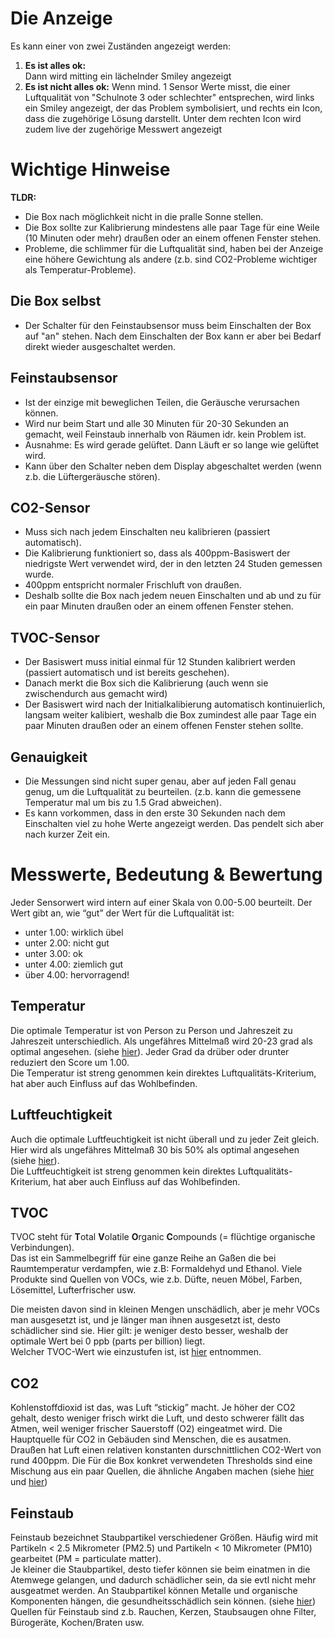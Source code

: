 # Die Anzeige

Es kann einer von zwei Zuständen angezeigt werden:

1. **Es ist alles ok:**  
   Dann wird mitting ein lächelnder Smiley angezeigt
2. **Es ist nicht alles ok:**
   Wenn mind. 1 Sensor Werte misst, die einer Luftqualität von "Schulnote 3 oder schlechter" entsprechen, wird links ein Smiley angezeigt, der das Problem symbolisiert, und rechts ein Icon, dass die zugehörige Lösung darstellt. Unter dem rechten Icon wird zudem live der zugehörige Messwert angezeigt 

# Wichtige Hinweise

**TLDR:**
- Die Box nach möglichkeit nicht in die pralle Sonne stellen.
- Die Box sollte zur Kalibrierung mindestens alle paar Tage für eine Weile (10 Minuten oder mehr) draußen oder an einem offenen Fenster stehen.
- Probleme, die schlimmer für die Luftqualität sind, haben bei der Anzeige eine höhere Gewichtung als andere (z.b. sind CO2-Probleme wichtiger als Temperatur-Probleme).

## Die Box selbst
- Der Schalter für den Feinstaubsensor muss beim Einschalten der Box auf "an" stehen. Nach dem Einschalten der Box kann er aber bei Bedarf direkt wieder ausgeschaltet werden.

## Feinstaubsensor
- Ist der einzige mit beweglichen Teilen, die Geräusche verursachen können.
- Wird nur beim Start und alle 30 Minuten für 20-30 Sekunden an gemacht, weil Feinstaub innerhalb von Räumen idr. kein Problem ist.
- Ausnahme: Es wird gerade gelüftet. Dann Läuft er so lange wie gelüftet wird.
- Kann über den Schalter neben dem Display abgeschaltet werden (wenn z.b. die Lüftergeräusche stören).





## CO2-Sensor

- Muss sich nach jedem Einschalten neu kalibrieren (passiert automatisch).
- Die Kalibrierung funktioniert so, dass als 400ppm-Basiswert der niedrigste Wert verwendet wird, der in den  letzten 24 Studen gemessen wurde.
- 400ppm entspricht normaler Frischluft von draußen.
- Deshalb sollte die Box nach jedem neuen Einschalten und ab und zu für ein paar Minuten draußen oder an einem offenen Fenster stehen.

## TVOC-Sensor
- Der Basiswert muss initial einmal für 12 Stunden kalibriert werden (passiert automatisch und ist bereits geschehen).
- Danach merkt die Box sich die Kalibrierung (auch wenn sie zwischendurch aus gemacht wird)
- Der Basiswert wird nach der Initialkalibierung automatisch kontinuierlich, langsam weiter kalibiert, weshalb die Box zumindest alle paar Tage ein paar Minuten draußen oder an einem offenen Fenster stehen sollte.

## Genauigkeit
- Die Messungen sind nicht super genau, aber auf jeden Fall genau genug, um die Luftqualität zu beurteilen. (z.b. kann die gemessene Temperatur mal um bis zu 1.5 Grad abweichen).
- Es kann vorkommen, dass in den erste 30 Sekunden nach dem Einschalten viel zu hohe Werte angezeigt werden. Das pendelt sich aber nach kurzer Zeit ein.





















# Messwerte, Bedeutung & Bewertung

Jeder Sensorwert wird intern auf einer Skala von 0.00-5.00 beurteilt. Der Wert gibt an, wie “gut” der Wert für die Luftqualität ist:
- unter 1.00: wirklich übel
- unter 2.00: nicht gut
- unter 3.00: ok
- unter 4.00: ziemlich gut
- über 4.00: hervorragend!

## Temperatur
Die optimale Temperatur ist von Person zu Person und Jahreszeit zu Jahreszeit unterschiedlich. Als ungefähres Mittelmaß wird 20-23 grad als optimal angesehen. (siehe [hier](https://www.iotacommunications.com/blog/indoor-air-quality-parameters/)). Jeder Grad da drüber oder drunter reduziert den Score um 1.00.  
Die Temperatur ist streng genommen kein direktes Luftqualitäts-Kriterium, hat aber auch Einfluss auf das Wohlbefinden.

## Luftfeuchtigkeit
Auch die optimale Luftfeuchtigkeit ist nicht überall und zu jeder Zeit gleich. Hier wird als ungefähres Mittelmaß 30 bis 50% als optimal angesehen (siehe [hier](https://www.iotacommunications.com/blog/indoor-air-quality-parameters/)).  
Die Luftfeuchtigkeit ist streng genommen kein direktes Luftqualitäts-Kriterium, hat aber auch Einfluss auf das Wohlbefinden.

## TVOC
TVOC steht für **T**otal **V**olatile **O**rganic **C**ompounds (= flüchtige organische Verbindungen).  
Das ist ein Sammelbegriff für eine ganze Reihe an Gaßen die bei Raumtemperatur verdampfen, wie z.B: Formaldehyd und Ethanol. Viele Produkte sind Quellen von VOCs, wie z.b. Düfte, neuen Möbel, Farben, Lösemittel, Lufterfrischer usw.

Die meisten davon sind in kleinen Mengen unschädlich, aber je mehr VOCs man ausgesetzt ist, und je länger man ihnen ausgesetzt ist, desto schädlicher sind sie. Hier gilt: je weniger desto besser, weshalb der optimale Wert bei 0 ppb (parts per billion) liegt.  
Welcher TVOC-Wert wie einzustufen ist, ist [hier](https://www.repcomsrl.com/wp-content/uploads/2017/06/Environmental_Sensing_VOC_Product_Brochure_EN.pdf) entnommen.





## CO2

Kohlenstoffdioxid ist das, was Luft “stickig” macht. Je höher der CO2 gehalt, desto weniger frisch wirkt die Luft, und desto schwerer fällt das Atmen, weil weniger frischer Sauerstoff (O2) eingeatmet wird. Die Hauptquelle für CO2 in Gebäuden sind Menschen, die es ausatmen.  
Draußen hat Luft einen relativen konstanten durschnittlichen CO2-Wert von rund 400ppm. Die Für die Box konkret verwendeten Thresholds sind eine Mischung aus ein paar Quellen, die ähnliche Angaben machen (siehe [hier](https://dixellasia.com/download/dixellasia_com/VCP/Datasheet/Air_Quality/duct-air-quality-voc-co2-sensor-bio-2000-duct.pdf) und [hier](http://www.iaquk.org.uk/ESW/Files/IAQ_Rating_Index.pdf))

## Feinstaub
Feinstaub bezeichnet Staubpartikel verschiedener Größen. Häufig wird mit Partikeln < 2.5 Mikrometer (PM2.5) und Partikeln < 10 Mikrometer (PM10) gearbeitet (PM = particulate matter).  
Je kleiner die Staubpartikel, desto tiefer können sie beim einatmen in die Atemwege gelangen, und dadurch schädlicher sein, da sie evtl nicht mehr ausgeatmet werden. An Staubpartikel können Metalle und organische Komponenten hängen, die gesundheitsschädlich sein können. (siehe [hier](https://www.umweltbundesamt.de/themen/gesundheit/umwelteinfluesse-auf-den-menschen/innenraumluft/feinstaub-in-innenraeumen))  
Quellen für Feinstaub sind z.b. Rauchen, Kerzen, Staubsaugen ohne Filter, Bürogeräte, Kochen/Braten usw.

